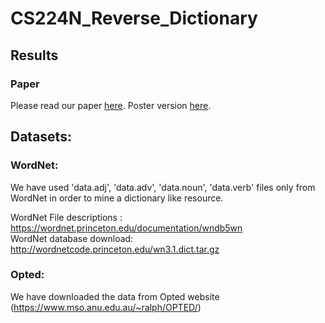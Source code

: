 # CS224N_Reverse_Dictionary

## Results
### Paper
Please read our paper [here](http://web.stanford.edu/class/cs224n/reports/custom_116806273.pdf). Poster version [here](http://web.stanford.edu/class/cs224n/posters/116687491.pdf).

## Datasets:
### WordNet:
We have used 'data.adj', 'data.adv', 'data.noun', 'data.verb' files only from WordNet in order to mine a dictionary like resource.

WordNet File descriptions : https://wordnet.princeton.edu/documentation/wndb5wn   
WordNet database download: http://wordnetcode.princeton.edu/wn3.1.dict.tar.gz

### Opted:
We have downloaded the data from Opted website (https://www.mso.anu.edu.au/~ralph/OPTED/)
